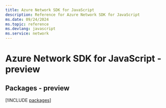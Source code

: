 ```yaml
---
title: Azure Network SDK for JavaScript
description: Reference for Azure Network SDK for JavaScript
ms.date: 09/24/2024
ms.topic: reference
ms.devlang: javascript
ms.service: network
---
```

# Azure Network SDK for JavaScript - preview
## Packages - preview
[!INCLUDE [packages](network-index.md)]